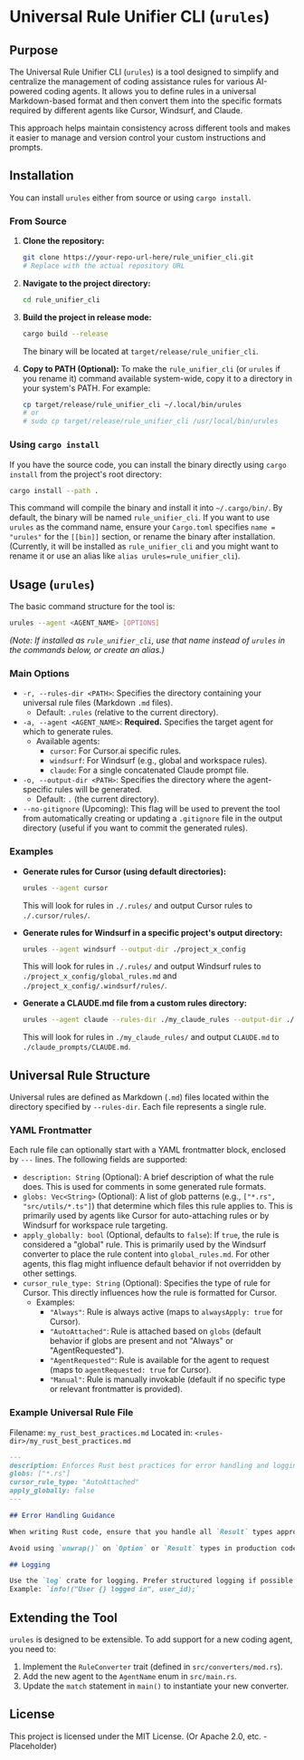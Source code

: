 # Universal Rule Unifier CLI (`urules`)

## Purpose

The Universal Rule Unifier CLI (`urules`) is a tool designed to simplify and centralize the management of coding assistance rules for various AI-powered coding agents. It allows you to define rules in a universal Markdown-based format and then convert them into the specific formats required by different agents like Cursor, Windsurf, and Claude.

This approach helps maintain consistency across different tools and makes it easier to manage and version control your custom instructions and prompts.

## Installation

You can install `urules` either from source or using `cargo install`.

### From Source

1.  **Clone the repository:**
    ```bash
    git clone https://your-repo-url-here/rule_unifier_cli.git 
    # Replace with the actual repository URL
    ```
2.  **Navigate to the project directory:**
    ```bash
    cd rule_unifier_cli
    ```
3.  **Build the project in release mode:**
    ```bash
    cargo build --release
    ```
    The binary will be located at `target/release/rule_unifier_cli`.

4.  **Copy to PATH (Optional):**
    To make the `rule_unifier_cli` (or `urules` if you rename it) command available system-wide, copy it to a directory in your system's PATH. For example:
    ```bash
    cp target/release/rule_unifier_cli ~/.local/bin/urules
    # or
    # sudo cp target/release/rule_unifier_cli /usr/local/bin/urules
    ```

### Using `cargo install`

If you have the source code, you can install the binary directly using `cargo install` from the project's root directory:

```bash
cargo install --path .
```

This command will compile the binary and install it into `~/.cargo/bin/`. By default, the binary will be named `rule_unifier_cli`. If you want to use `urules` as the command name, ensure your `Cargo.toml` specifies `name = "urules"` for the `[[bin]]` section, or rename the binary after installation. (Currently, it will be installed as `rule_unifier_cli` and you might want to rename it or use an alias like `alias urules=rule_unifier_cli`).

## Usage (`urules`)

The basic command structure for the tool is:

```bash
urules --agent <AGENT_NAME> [OPTIONS]
```
*(Note: If installed as `rule_unifier_cli`, use that name instead of `urules` in the commands below, or create an alias.)*

### Main Options

*   `-r, --rules-dir <PATH>`: Specifies the directory containing your universal rule files (Markdown `.md` files).
    *   Default: `.rules` (relative to the current directory).
*   `-a, --agent <AGENT_NAME>`: **Required.** Specifies the target agent for which to generate rules.
    *   Available agents:
        *   `cursor`: For Cursor.ai specific rules.
        *   `windsurf`: For Windsurf (e.g., global and workspace rules).
        *   `claude`: For a single concatenated Claude prompt file.
*   `-o, --output-dir <PATH>`: Specifies the directory where the agent-specific rules will be generated.
    *   Default: `.` (the current directory).
*   `--no-gitignore` (Upcoming): This flag will be used to prevent the tool from automatically creating or updating a `.gitignore` file in the output directory (useful if you want to commit the generated rules).

### Examples

*   **Generate rules for Cursor (using default directories):**
    ```bash
    urules --agent cursor
    ```
    This will look for rules in `./.rules/` and output Cursor rules to `./.cursor/rules/`.

*   **Generate rules for Windsurf in a specific project's output directory:**
    ```bash
    urules --agent windsurf --output-dir ./project_x_config
    ```
    This will look for rules in `./.rules/` and output Windsurf rules to `./project_x_config/global_rules.md` and `./project_x_config/.windsurf/rules/`.

*   **Generate a CLAUDE.md file from a custom rules directory:**
    ```bash
    urules --agent claude --rules-dir ./my_claude_rules --output-dir ./claude_prompts
    ```
    This will look for rules in `./my_claude_rules/` and output `CLAUDE.md` to `./claude_prompts/CLAUDE.md`.

## Universal Rule Structure

Universal rules are defined as Markdown (`.md`) files located within the directory specified by `--rules-dir`. Each file represents a single rule.

### YAML Frontmatter

Each rule file can optionally start with a YAML frontmatter block, enclosed by `---` lines. The following fields are supported:

*   `description: String` (Optional): A brief description of what the rule does. This is used for comments in some generated rule formats.
*   `globs: Vec<String>` (Optional): A list of glob patterns (e.g., `["*.rs", "src/utils/*.ts"]`) that determine which files this rule applies to. This is primarily used by agents like Cursor for auto-attaching rules or by Windsurf for workspace rule targeting.
*   `apply_globally: bool` (Optional, defaults to `false`): If `true`, the rule is considered a "global" rule. This is primarily used by the Windsurf converter to place the rule content into `global_rules.md`. For other agents, this flag might influence default behavior if not overridden by other settings.
*   `cursor_rule_type: String` (Optional): Specifies the type of rule for Cursor. This directly influences how the rule is formatted for Cursor.
    *   Examples:
        *   `"Always"`: Rule is always active (maps to `alwaysApply: true` for Cursor).
        *   `"AutoAttached"`: Rule is attached based on `globs` (default behavior if globs are present and not "Always" or "AgentRequested").
        *   `"AgentRequested"`: Rule is available for the agent to request (maps to `agentRequested: true` for Cursor).
        *   `"Manual"`: Rule is manually invokable (default if no specific type or relevant frontmatter is provided).

### Example Universal Rule File

Filename: `my_rust_best_practices.md`
Located in: `<rules-dir>/my_rust_best_practices.md`

```markdown
---
description: Enforces Rust best practices for error handling and logging.
globs: ["*.rs"]
cursor_rule_type: "AutoAttached"
apply_globally: false 
---

## Error Handling Guidance

When writing Rust code, ensure that you handle all `Result` types appropriately. Use `?` for propagating errors within functions that return `Result`. For errors that should terminate the program or be handled at a higher level, consider using `expect()` with a descriptive message or proper error logging.

Avoid using `unwrap()` on `Option` or `Result` types in production code unless you can absolutely guarantee that the value is present.

## Logging

Use the `log` crate for logging. Prefer structured logging if possible.
Example: `info!("User {} logged in", user_id);`
```

## Extending the Tool

`urules` is designed to be extensible. To add support for a new coding agent, you need to:

1.  Implement the `RuleConverter` trait (defined in `src/converters/mod.rs`).
2.  Add the new agent to the `AgentName` enum in `src/main.rs`.
3.  Update the `match` statement in `main()` to instantiate your new converter.

## License

This project is licensed under the MIT License. (Or Apache 2.0, etc. - Placeholder)
